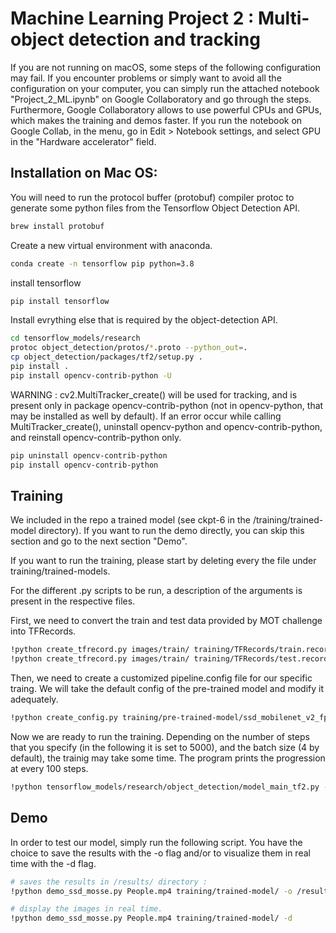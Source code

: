 
# Machine Learning Project 2 : Multi-object detection and tracking

If you are not running on macOS, some steps of the following configuration may fail. If you encounter problems or simply want to avoid all the configuration on your computer, you can simply run the attached notebook "Project_2_ML.ipynb" on Google Collaboratory and go through the steps.
Furthermore, Google Collaboratory allows to use powerful CPUs and GPUs, which makes the training and demos faster. If you run the notebook on Google Collab, in the menu, go in Edit > Notebook settings, and select GPU in the "Hardware accelerator" field.

## Installation on Mac OS: 

You will need to run the protocol buffer (protobuf) compiler protoc to generate some python files from the Tensorflow Object Detection API.
```bash
brew install protobuf
```

Create a new virtual environment with anaconda.
```bash
conda create -n tensorflow pip python=3.8
```

install tensorflow
```bash
pip install tensorflow
```

Install evrything else that is required by the object-detection API.
```bash
cd tensorflow_models/research
protoc object_detection/protos/*.proto --python_out=.
cp object_detection/packages/tf2/setup.py .
pip install .
pip install opencv-contrib-python -U
```

WARNING : cv2.MultiTracker_create() will be used for tracking, and is present only in package opencv-contrib-python (not in opencv-python, that may be installed as well by default).
If an error occur while calling MultiTracker_create(), uninstall opencv-python and opencv-contrib-python, and reinstall opencv-contrib-python only.
```bash
pip uninstall opencv-contrib-python
pip install opencv-contrib-python
```

## Training

We included in the repo a trained model (see ckpt-6 in the /training/trained-model directory). If you want to run the demo directly, you can skip this section and go to the next section "Demo".

If you want to run the training, please start by deleting every the file under training/trained-models.

For the different .py scripts to be run, a description of the arguments is present in the respective files.

First, we need to convert the train and test data provided by MOT challenge into TFRecords.
```bash
!python create_tfrecord.py images/train/ training/TFRecords/train.record training/TFRecords/label_map.pbtxt -f 10
!python create_tfrecord.py images/train/ training/TFRecords/test.record training/TFRecords/label_map.pbtxt -f 10
```

Then, we need to create a customized pipeline.config file for our specific traing. We will take the default config of the pre-trained model and modify it adequately.

```bash
!python create_config.py training/pre-trained-model/ssd_mobilenet_v2_fpnlite_320x320_coco17_tpu-8 training/TFRecords/label_map.pbtxt training/TFRecords training/trained-model
```

Now we are ready to run the training. Depending on the number of steps that you specify (in the following it is set to 5000), and the batch size (4 by default), the trainig may take some time. The program prints the progression at every 100 steps.
```bash
!python tensorflow_models/research/object_detection/model_main_tf2.py --model_dir training/trained-model/ --pipeline_config_path training/trained-model/pipeline.config --num_train_steps 5000
```

## Demo

In order to test our model, simply run the following script. You have the choice to save the results with the -o flag and/or to visualize them in real time with the -d flag.

```bash
# saves the results in /results/ directory :
!python demo_ssd_mosse.py People.mp4 training/trained-model/ -o /results/

# display the images in real time.
!python demo_ssd_mosse.py People.mp4 training/trained-model/ -d
```